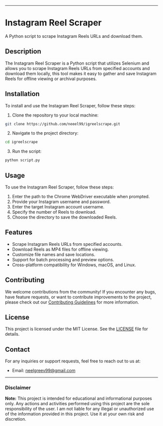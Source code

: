 
---

# Instagram Reel Scraper

A Python script to scrape Instagram Reels URLs and download them.

## Description

The Instagram Reel Scraper is a Python script that utilizes Selenium and allows you to scrape Instagram Reels URLs from specified accounts and download them locally, this tool makes it easy to gather and save Instagram Reels for offline viewing or archival purposes.

## Installation

To install and use the Instagram Reel Scraper, follow these steps:

1. Clone the repository to your local machine:

```bash
git clone https://github.com/neeel99/igreelscrape.git
```

2. Navigate to the project directory:

```bash
cd igreelscrape 
```

3. Run the script:

```bash
python script.py
```

## Usage

To use the Instagram Reel Scraper, follow these steps:

1. Enter the path to the Chrome WebDriver executable when prompted.
2. Provide your Instagram username and password.
3. Enter the target Instagram account username.
4. Specify the number of Reels to download.
5. Choose the directory to save the downloaded Reels.

## Features

- Scrape Instagram Reels URLs from specified accounts.
- Download Reels as MP4 files for offline viewing.
- Customize file names and save locations.
- Support for batch processing and preview options.
- Cross-platform compatibility for Windows, macOS, and Linux.

## Contributing

We welcome contributions from the community! If you encounter any bugs, have feature requests, or want to contribute improvements to the project, please check out our [Contributing Guidelines](CONTRIBUTING.md) for more information.

## License

This project is licensed under the MIT License. See the [LICENSE](LICENSE) file for details.

## Contact

For any inquiries or support requests, feel free to reach out to us at:
- Email: neelgreev99@gmail.com
---

### Disclaimer

**Note:** This project is intended for educational and informational purposes only. Any actions and activities performed using this project are the sole responsibility of the user. I am not liable for any illegal or unauthorized use of the information provided in this project. Use it at your own risk and discretion.
